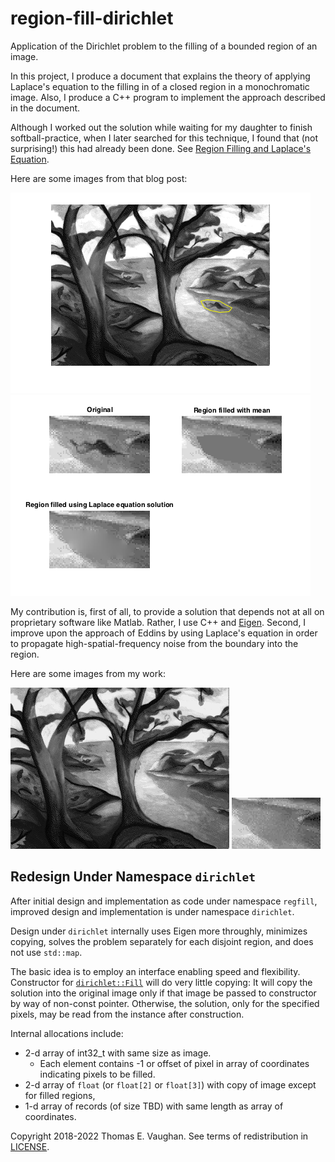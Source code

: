 # region-fill-dirichlet

Application of the Dirichlet problem to the
filling of a bounded region of an image.

In this project, I produce a document that
explains the theory of applying Laplace's
equation to the filling in of a closed region in
a monochromatic image.  Also, I produce a C++
program to implement the approach described in
the document.

Although I worked out the solution while waiting
for my daughter to finish softball-practice,
when I later searched for this technique, I
found that (not surprising!) this had already
been done.  See [Region Filling and Laplace's
Equation](https://blogs.mathworks.com/steve/2015/06/17/region-filling-and-laplaces-equation/).

Here are some images from that blog post:

![exploring_regionfill_01.png](doc/exploring_regionfill_01.png)
![exploring_regionfill_12.png](doc/exploring_regionfill_12.png)

My contribution is, first of all, to provide a
solution that depends not at all on proprietary
software like Matlab.  Rather, I use C++ and
[Eigen](http://eigen.tuxfamily.org/index.php?title=Main_Page).
Second, I improve upon the approach of Eddins by
using Laplace's equation in order to propagate
high-spatial-frequency noise from the boundary
into the region.

Here are some images from my work:

![trees-mod3.png](doc/trees-mod3.png)
![trees-mod3-cut.png](doc/trees-mod3-cut.png)

## Redesign Under Namespace `dirichlet`

After initial design and implementation as code
under namespace `regfill`, improved design and
implementation is under namespace `dirichlet`.

Design under `dirichlet` internally uses Eigen
more throughly, minimizes copying, solves the
problem separately for each disjoint region, and
does not use `std::map`.

The basic idea is to employ an interface
enabling speed and flexibility. Constructor for
[`dirichlet::Fill`](Fill.hpp) will do very
little copying: It will copy the solution into
the original image only if that image be passed
to constructor by way of non-const pointer.
Otherwise, the solution, only for the specified
pixels, may be read from the instance after
construction.

Internal allocations include:
- 2-d array of int32_t with same size as image.
  - Each element contains -1 or offset of pixel
    in array of coordinates indicating pixels to
    be filled.
- 2-d array of `float` (or `float[2]` or
  `float[3]`) with copy of image except for
  filled regions,
- 1-d array of records (of size TBD) with same
  length as array of coordinates.

Copyright 2018-2022 Thomas E. Vaughan.  See
terms of redistribution in [LICENSE](LICENSE).

<!--
Narrow textwidth allows editing of file in
cell-phone's browser.

vim: set tw=48:
-->
